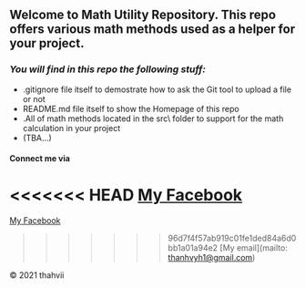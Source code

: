 ## Welcome to Math Utility Repository. This repo offers various math methods used as a helper for your project.

### *_You will find in this repo the following stuff:_*
* .gitignore file itself to demostrate how to ask the Git tool to upload a file or not
* README.md file itself to show the Homepage of this repo
* .All of math methods located in the src\ folder to support for the math calculation in your project
* (TBA...)

#### Connect me via 
<<<<<<< HEAD
[My Facebook](https://www.facebook.com/v.vyvie24)  
=======
[My Facebook](https://www.facebook.com/v.vyvie24)
>>>>>>> 96d7f4f57ab919c01fe1ded84a6d0bb1a01a94e2
[My email](mailto: thanhvyh1@gmail.com)

© 2021 thahvii



